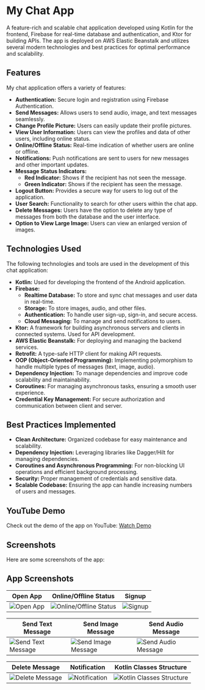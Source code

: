 # My Chat App

A feature-rich and scalable chat application developed using Kotlin for the frontend, Firebase for real-time database and authentication, and Ktor for building APIs. The app is deployed on AWS Elastic Beanstalk and utilizes several modern technologies and best practices for optimal performance and scalability.

## Features

My chat application offers a variety of features:

- **Authentication:** Secure login and registration using Firebase Authentication.
- **Send Messages:** Allows users to send audio, image, and text messages seamlessly.
- **Change Profile Picture:** Users can easily update their profile pictures.
- **View User Information:** Users can view the profiles and data of other users, including online status.
- **Online/Offline Status:** Real-time indication of whether users are online or offline.
- **Notifications:** Push notifications are sent to users for new messages and other important updates.
- **Message Status Indicators:**
  - **Red Indicator:** Shows if the recipient has not seen the message.
  - **Green Indicator:** Shows if the recipient has seen the message.
- **Logout Button:** Provides a secure way for users to log out of the application.
- **User Search:** Functionality to search for other users within the chat app.
- **Delete Messages:** Users have the option to delete any type of messages from both the database and the user interface.
- **Option to View Large Image:** Users can view an enlarged version of images.

## Technologies Used

The following technologies and tools are used in the development of this chat application:

- **Kotlin:** Used for developing the frontend of the Android application.
- **Firebase:**
  - **Realtime Database:** To store and sync chat messages and user data in real-time.
  - **Storage:** To store images, audio, and other files.
  - **Authentication:** To handle user sign-up, sign-in, and secure access.
  - **Cloud Messaging:** To manage and send notifications to users.
- **Ktor:** A framework for building asynchronous servers and clients in connected systems. Used for API development.
- **AWS Elastic Beanstalk:** For deploying and managing the backend services.
- **Retrofit:** A type-safe HTTP client for making API requests.
- **OOP (Object-Oriented Programming):** Implementing polymorphism to handle multiple types of messages (text, image, audio).
- **Dependency Injection:** To manage dependencies and improve code scalability and maintainability.
- **Coroutines:** For managing asynchronous tasks, ensuring a smooth user experience.
- **Credential Key Management:** For secure authorization and communication between client and server.

## Best Practices Implemented

- **Clean Architecture:** Organized codebase for easy maintenance and scalability.
- **Dependency Injection:** Leveraging libraries like Dagger/Hilt for managing dependencies.
- **Coroutines and Asynchronous Programming:** For non-blocking UI operations and efficient background processing.
- **Security:** Proper management of credentials and sensitive data.
- **Scalable Codebase:** Ensuring the app can handle increasing numbers of users and messages.

## YouTube Demo

Check out the demo of the app on YouTube: [Watch Demo](https://youtu.be/llaznWZZKGc)

## Screenshots

Here are some screenshots of the app:
## App Screenshots

| Open App | Online/Offline Status | Signup |
|----------|----------------------|--------|
| ![Open App](images/opning_app_1_.jpg) | ![Online/Offline Status](images/onligne_image_recycle_2.jpg) | ![Signup](images/SIGNUP_3.jpg) |

| Send Text Message | Send Image Message | Send Audio Message |
|------------------|------------------|------------------|
| ![Send Text Message](images/SEND_TEXT_MESSAGE_4_.jpg) | ![Send Image Message](images/SEND_IMAGE_MESSAGE_5_.jpg) | ![Send Audio Message](images/SEND_AUDIO_MESSAGE_6_.jpg) |

| Delete Message | Notification | Kotlin Classes Structure |
|---------------|-------------|-------------------------|
| ![Delete Message](images/DELETE_MESSAGE_7_.jpg) | ![Notification](images/NOTIFICATION_8_.jpg) | ![Kotlin Classes Structure](images/kotline_classes_structure_chat_9_.png) |
